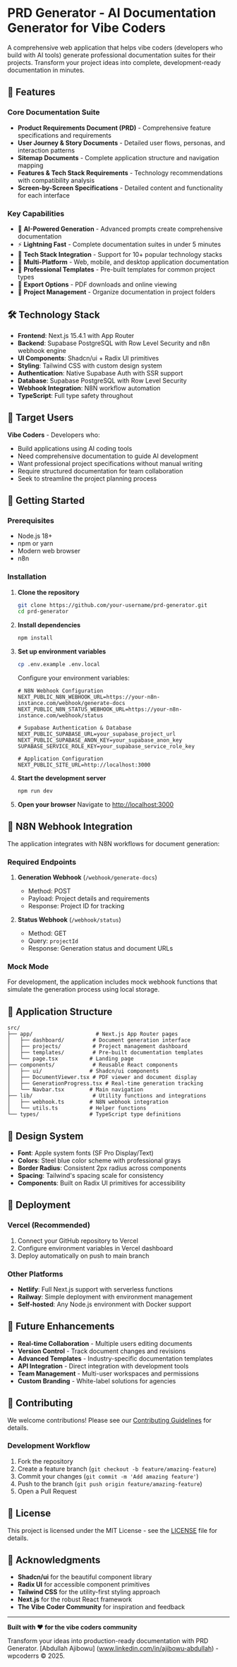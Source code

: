 # PRD Generator - AI Documentation Generator for Vibe Coders

A comprehensive web application that helps vibe coders (developers who build with AI tools) generate professional documentation suites for their projects. Transform your project ideas into complete, development-ready documentation in minutes.

## 🚀 Features

### Core Documentation Suite
- **Product Requirements Document (PRD)** - Comprehensive feature specifications and requirements
- **User Journey & Story Documents** - Detailed user flows, personas, and interaction patterns
- **Sitemap Documents** - Complete application structure and navigation mapping
- **Features & Tech Stack Requirements** - Technology recommendations with compatibility analysis
- **Screen-by-Screen Specifications** - Detailed content and functionality for each interface

### Key Capabilities
- 🤖 **AI-Powered Generation** - Advanced prompts create comprehensive documentation
- ⚡ **Lightning Fast** - Complete documentation suites in under 5 minutes
- 🔧 **Tech Stack Integration** - Support for 10+ popular technology stacks
- 📱 **Multi-Platform** - Web, mobile, and desktop application documentation
- 🎨 **Professional Templates** - Pre-built templates for common project types
- 📄 **Export Options** - PDF downloads and online viewing
- 🔄 **Project Management** - Organize documentation in project folders

## 🛠️ Technology Stack

- **Frontend**: Next.js 15.4.1 with App Router
- **Backend**: Supabase PostgreSQL with Row Level Security and n8n webhook engine
- **UI Components**: Shadcn/ui + Radix UI primitives
- **Styling**: Tailwind CSS with custom design system
- **Authentication**: Native Supabase Auth with SSR support
- **Database**: Supabase PostgreSQL with Row Level Security
- **Webhook Integration**: N8N workflow automation
- **TypeScript**: Full type safety throughout

## 🎯 Target Users

**Vibe Coders** - Developers who:
- Build applications using AI coding tools
- Need comprehensive documentation to guide AI development
- Want professional project specifications without manual writing
- Require structured documentation for team collaboration
- Seek to streamline the project planning process

## 🚀 Getting Started

### Prerequisites
- Node.js 18+ 
- npm or yarn
- Modern web browser
- n8n

### Installation

1. **Clone the repository**
   ```bash
   git clone https://github.com/your-username/prd-generator.git
   cd prd-generator
   ```

2. **Install dependencies**
   ```bash
   npm install
   ```

3. **Set up environment variables**
   ```bash
   cp .env.example .env.local
   ```
   
   Configure your environment variables:
   ```env
   # N8N Webhook Configuration
   NEXT_PUBLIC_N8N_WEBHOOK_URL=https://your-n8n-instance.com/webhook/generate-docs
   NEXT_PUBLIC_N8N_STATUS_WEBHOOK_URL=https://your-n8n-instance.com/webhook/status
   
   # Supabase Authentication & Database
   NEXT_PUBLIC_SUPABASE_URL=your_supabase_project_url
   NEXT_PUBLIC_SUPABASE_ANON_KEY=your_supabase_anon_key
   SUPABASE_SERVICE_ROLE_KEY=your_supabase_service_role_key
   
   # Application Configuration
   NEXT_PUBLIC_SITE_URL=http://localhost:3000
   ```

4. **Start the development server**
   ```bash
   npm run dev
   ```

5. **Open your browser**
   Navigate to [http://localhost:3000](http://localhost:3000)

## 🔧 N8N Webhook Integration

The application integrates with N8N workflows for document generation:

### Required Endpoints

1. **Generation Webhook** (`/webhook/generate-docs`)
   - Method: POST
   - Payload: Project details and requirements
   - Response: Project ID for tracking

2. **Status Webhook** (`/webhook/status`)
   - Method: GET
   - Query: `projectId`
   - Response: Generation status and document URLs

### Mock Mode
For development, the application includes mock webhook functions that simulate the generation process using local storage.

## 📱 Application Structure

```
src/
├── app/                    # Next.js App Router pages
│   ├── dashboard/         # Document generation interface
│   ├── projects/          # Project management dashboard
│   ├── templates/         # Pre-built documentation templates
│   └── page.tsx          # Landing page
├── components/            # Reusable React components
│   ├── ui/               # Shadcn/ui components
│   ├── DocumentViewer.tsx # PDF viewer and document display
│   ├── GenerationProgress.tsx # Real-time generation tracking
│   └── Navbar.tsx        # Main navigation
├── lib/                   # Utility functions and integrations
│   ├── webhook.ts        # N8N webhook integration
│   └── utils.ts          # Helper functions
└── types/                # TypeScript type definitions
```

## 🎨 Design System

- **Font**: Apple system fonts (SF Pro Display/Text)
- **Colors**: Steel blue color scheme with professional grays
- **Border Radius**: Consistent 2px radius across components
- **Spacing**: Tailwind's spacing scale for consistency
- **Components**: Built on Radix UI primitives for accessibility

## 🚀 Deployment

### Vercel (Recommended)
1. Connect your GitHub repository to Vercel
2. Configure environment variables in Vercel dashboard
3. Deploy automatically on push to main branch

### Other Platforms
- **Netlify**: Full Next.js support with serverless functions
- **Railway**: Simple deployment with environment management
- **Self-hosted**: Any Node.js environment with Docker support

## 🔮 Future Enhancements

- **Real-time Collaboration** - Multiple users editing documents
- **Version Control** - Track document changes and revisions
- **Advanced Templates** - Industry-specific documentation templates
- **API Integration** - Direct integration with development tools
- **Team Management** - Multi-user workspaces and permissions
- **Custom Branding** - White-label solutions for agencies

## 🤝 Contributing

We welcome contributions! Please see our [Contributing Guidelines](CONTRIBUTING.md) for details.

### Development Workflow
1. Fork the repository
2. Create a feature branch (`git checkout -b feature/amazing-feature`)
3. Commit your changes (`git commit -m 'Add amazing feature'`)
4. Push to the branch (`git push origin feature/amazing-feature`)
5. Open a Pull Request

## 📄 License

This project is licensed under the MIT License - see the [LICENSE](LICENSE) file for details.

## 🙏 Acknowledgments

- **Shadcn/ui** for the beautiful component library
- **Radix UI** for accessible component primitives
- **Tailwind CSS** for the utility-first styling approach
- **Next.js** for the robust React framework
- **The Vibe Coder Community** for inspiration and feedback

---

**Built with ❤️ for the vibe coders community**

Transform your ideas into production-ready documentation with PRD Generator. [Abdullah Ajibowu] (www.linkedin.com/in/ajibowu-abdullah) - wpcoderrs © 2025.
